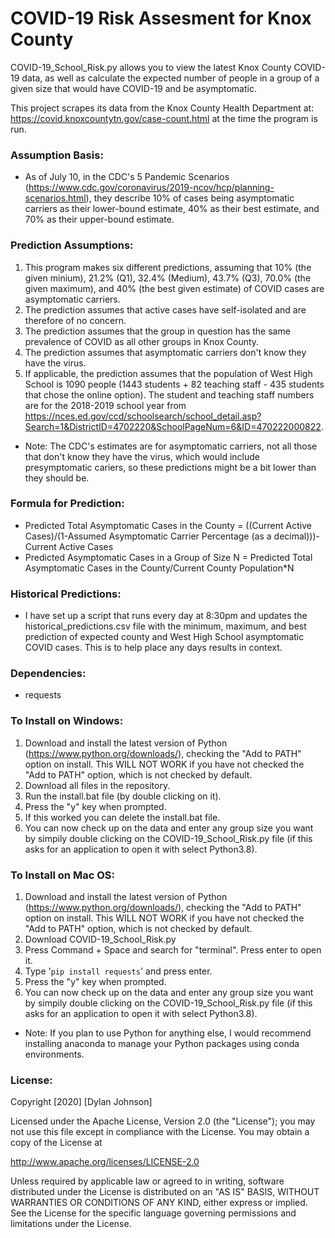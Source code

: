 # COVID-19 Risk Assesment for Knox County
COVID-19_School_Risk.py allows you to view the latest Knox County COVID-19 data, as well as calculate the expected number of people in a 
group of a given size that would have COVID-19 and be asymptomatic.

This project scrapes its data from the Knox County Health Department at: https://covid.knoxcountytn.gov/case-count.html at the time the program is run.

###  Assumption Basis:
* As of July 10, in the CDC's 5 Pandemic Scenarios (https://www.cdc.gov/coronavirus/2019-ncov/hcp/planning-scenarios.html), they describe 10% of cases being asymptomatic carriers as their lower-bound estimate, 40% as their best estimate, and 70% as their upper-bound estimate. 

### Prediction Assumptions:
1) This program makes six different predictions, assuming that 10% (the given minium), 21.2% (Q1), 32.4% (Medium), 43.7% (Q3), 70.0% (the given maximum), and 40% (the best given estimate) of COVID cases are asymptomatic carriers. 
2) The prediction assumes that active cases have self-isolated and are therefore of no concern.
3) The prediction assumes that the group in question has the same prevalence of COVID as all other groups in Knox County.
4) The prediction assumes that asymptomatic carriers don't know they have the virus. 
5) If applicable, the prediction assumes that the population of West High School is 1090 people (1443 students + 82 teaching staff - 435 students that chose the online option). The student and teaching staff numbers are for the 2018-2019 school year from https://nces.ed.gov/ccd/schoolsearch/school_detail.asp?Search=1&DistrictID=4702220&SchoolPageNum=6&ID=470222000822.
* Note: The CDC's estimates are for asymptomatic carriers, not all those that don't know they have the virus, which would include presymptomatic cariers, so these predictions might be a bit lower than they should be.

### Formula for Prediction:
* Predicted Total Asymptomatic Cases in the County = ((Current Active Cases)/(1-Assumed Asymptomatic Carrier Percentage (as a decimal)))-Current Active Cases
* Predicted Asymptomatic Cases in a Group of Size N = Predicted Total Asymptomatic Cases in the County/Current County Population\*N

### Historical Predictions:
* I have set up a script that runs every day at 8:30pm and updates the historical_predictions.csv file with the minimum, maximum, and best prediction of expected county and West High School asymptomatic COVID cases. This is to help place any days results in context.

### Dependencies:
* requests 

### To Install on Windows: 
1) Download and install the latest version of Python (https://www.python.org/downloads/), checking the "Add to PATH" option on install. This WILL NOT WORK if you have not checked the "Add to PATH" option, which is not checked by default.
2) Download all files in the repository.
3) Run the install.bat file (by double clicking on it).
4) Press the "y" key when prompted.
5) If this worked you can delete the install.bat file.
6) You can now check up on the data and enter any group size you want by simpily double clicking on the COVID-19_School_Risk.py file (if this asks for an application to open it with select Python3.8).

### To Install on Mac OS:
1) Download and install the latest version of Python (https://www.python.org/downloads/), checking the "Add to PATH" option on install. This WILL NOT WORK if you have not checked the "Add to PATH" option, which is not checked by default.
2) Download COVID-19_School_Risk.py
3) Press Command + Space and search for "terminal". Press enter to open it.
4) Type '`pip install requests`' and press enter. 
5) Press the "y" key when prompted.
6) You can now check up on the data and enter any group size you want by simpily double clicking on the COVID-19_School_Risk.py file (if this asks for an application to open it with select Python3.8).

* Note: If you plan to use Python for anything else, I would recommend installing anaconda to manage your Python packages using conda environments.

### License:
Copyright [2020] [Dylan Johnson]

Licensed under the Apache License, Version 2.0 (the "License");
you may not use this file except in compliance with the License.
You may obtain a copy of the License at

http://www.apache.org/licenses/LICENSE-2.0

Unless required by applicable law or agreed to in writing, software
distributed under the License is distributed on an "AS IS" BASIS,
WITHOUT WARRANTIES OR CONDITIONS OF ANY KIND, either express or implied.
See the License for the specific language governing permissions and
limitations under the License.

